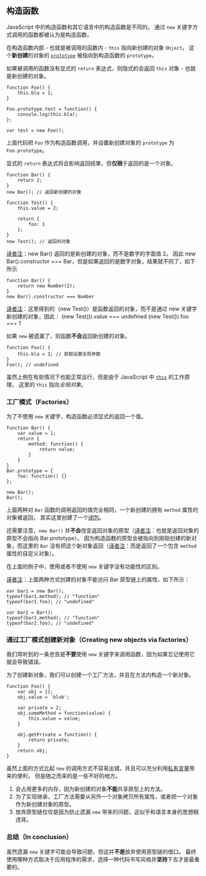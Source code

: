 ﻿## 构造函数 

JavaScript 中的构造函数和其它语言中的构造函数是不同的。
通过 `new` 关键字方式调用的函数都被认为是构造函数。

在构造函数内部 - 也就是被调用的函数内 - `this` 指向新创建的对象 `Object`。
这个**新创建**的对象的 [`prototype`](#object.prototype) 被指向到构造函数的 `prototype`。

如果被调用的函数没有显式的 `return` 表达式，则隐式的会返回 `this` 对象 - 也就是新创建的对象。

    function Foo() {
        this.bla = 1;
    }

    Foo.prototype.test = function() {
        console.log(this.bla);
    };

    var test = new Foo();

上面代码把 `Foo` 作为构造函数调用，并设置新创建对象的 `prototype` 为 `Foo.prototype`。

显式的 `return` 表达式将会影响返回结果，但**仅限**于返回的是一个对象。                                 

    function Bar() {
        return 2;
    }
    new Bar(); // 返回新创建的对象
	
	function Test() {
        this.value = 2;

        return {
            foo: 1
        };
    }
    new Test(); // 返回的对象

	
[译者注][30]：new Bar() 返回的是新创建的对象，而不是数字的字面值 2。
因此 new Bar().constructor === Bar，但是如果返回的是数字对象，结果就不同了，如下所示
	
	function Bar() {
		return new Number(2);
    }
    new Bar().constructor === Number
	
	
[译者注][30]：这里得到的（new Test()）是函数返回的对象，而不是通过 new 关键字新创建的对象，因此：
	(new Test()).value === undefined
	(new Test()).foo === 1


如果 `new` 被遗漏了，则函数**不会**返回新创建的对象。

    function Foo() {
        this.bla = 1; // 获取设置全局参数
    }
    Foo(); // undefined

虽然上例在有些情况下也能正常运行，但是由于 JavaScript 中 [`this`](#function.this) 的工作原理，
这里的 `this` 指向*全局对象*。

### 工厂模式（Factories）

为了不使用 `new` 关键字，构造函数必须显式的返回一个值。

    function Bar() {
        var value = 1;
        return {
            method: function() {
                return value;
            }
        }
    }
    Bar.prototype = {
        foo: function() {}
    };

    new Bar();
    Bar();

上面两种对 `Bar` 函数的调用返回的值完全相同，一个新创建的拥有 `method` 属性的对象被返回，
其实这里创建了一个[闭包](#function.closures)。


还需要注意，`new Bar()` 并**不会**改变返回对象的原型（[译者注][30]：也就是返回对象的原型不会指向 Bar.prototype）。
因为构造函数的原型会被指向到刚刚创建的新对象，而这里的 `Bar` 没有把这个新对象返回（[译者注][30]：而是返回了一个包含 `method` 属性的自定义对象）。 

在上面的例子中，使用或者不使用 `new` 关键字没有功能性的区别。

[译者注][30]：上面两种方式创建的对象不能访问 Bar 原型链上的属性，如下所示：
	
	var bar1 = new Bar();
	typeof(bar1.method); // "function"
	typeof(bar1.foo); // "undefined"
	
	var bar2 = Bar();
	typeof(bar2.method); // "function"
	typeof(bar2.foo); // "undefined"


### 通过工厂模式创建新对象（Creating new objects via factories）

我们常听到的一条忠告是**不要**使用 `new` 关键字来调用函数，因为如果忘记使用它就会导致错误。

为了创建新对象，我们可以创建一个工厂方法，并且在方法内构造一个新对象。

    function Foo() {
        var obj = {};
        obj.value = 'blub';

        var private = 2;
        obj.someMethod = function(value) {
            this.value = value;
        }

        obj.getPrivate = function() {
            return private;
        }
        return obj;
    }

虽然上面的方式比起 `new` 的调用方式不容易出错，并且可以充分利用[私有变量](#function.closures)带来的便利，
但是随之而来的是一些不好的地方。


 1. 会占用更多的内存，因为新创建的对象**不能**共享原型上的方法。
 2. 为了实现继承，工厂方法需要从另外一个对象拷贝所有属性，或者把一个对象作为新创建对象的原型。
 3. 放弃原型链仅仅是因为防止遗漏 `new` 带来的问题，这似乎和语言本身的思想相违背。

### 总结（In conclusion）

虽然遗漏 `new` 关键字可能会导致问题，但这并**不是**放弃使用原型链的借口。
最终使用哪种方式取决于应用程序的需求，选择一种代码书写风格并**坚持**下去才是最重要的。


[30]: http://cnblogs.com/sanshi/
